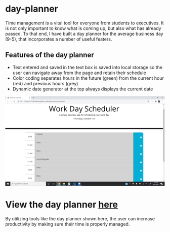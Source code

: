 # day-planner

Time management is a vital tool for everyone from students to executives.  It is not only important to know what is coming up, but also what has already passed.  To that end, I have built a day planner for the average business day (9-5), that incorporates a number of useful featers.

## Features of the day planner
* Text entered and saved in the text box is saved into local storage so the user can navigate away from the page and retain their schedule
* Color coding separates hours in the future (green) from the current hour (red) and previous hours (grey)
* Dynamic date generator at the top always displays the current date

![Schedule st the end of the day](planner.png)

# View the day planner [here](https://ikethe4.github.io/day-planner/)

By utilizing tools like the day planner shown here, the user can increase productivity by making sure their time is properly managed.